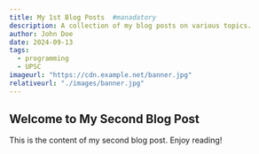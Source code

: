 ```yaml
---
title: My 1st Blog Posts  #manadatory
description: A collection of my blog posts on various topics.  
author: John Doe 
date: 2024-09-13  
tags:  
  - programming
  - UPSC
imageurl: "https://cdn.example.net/banner.jpg"
relativeurl: "./images/banner.jpg"
---
```

## Welcome to My Second Blog Post

This is the content of my second blog post. Enjoy reading!
